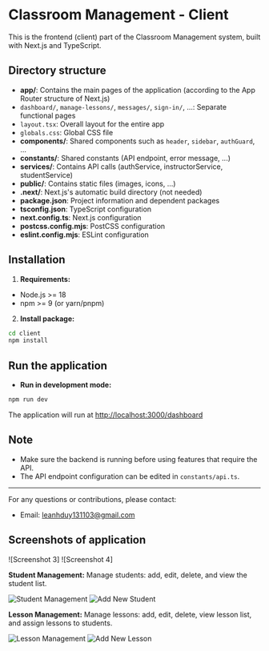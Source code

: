 # Classroom Management - Client

This is the frontend (client) part of the Classroom Management system, built with Next.js and TypeScript.

## Directory structure

- **app/**: Contains the main pages of the application (according to the App Router structure of Next.js)
- `dashboard/`, `manage-lessons/`, `messages/`, `sign-in/`, ...: Separate functional pages
- `layout.tsx`: Overall layout for the entire app
- `globals.css`: Global CSS file
- **components/**: Shared components such as `header`, `sidebar`, `authGuard`, ...
- **constants/**: Shared constants (API endpoint, error message, ...)
- **services/**: Contains API calls (authService, instructorService, studentService)
- **public/**: Contains static files (images, icons, ...)
- **.next/**: Next.js's automatic build directory (not needed)
- **package.json**: Project information and dependent packages
- **tsconfig.json**: TypeScript configuration
- **next.config.ts**: Next.js configuration
- **postcss.config.mjs**: PostCSS configuration
- **eslint.config.mjs**: ESLint configuration

## Installation

1. **Requirements:**

- Node.js >= 18
- npm >= 9 (or yarn/pnpm)

2. **Install package:**

```bash
cd client
npm install
```

## Run the application

- **Run in development mode:**

```bash
npm run dev
```
The application will run at [http://localhost:3000/dashboard](http://localhost:3000/dashboard)

## Note

- Make sure the backend is running before using features that require the API.
- The API endpoint configuration can be edited in `constants/api.ts`.

---

For any questions or contributions, please contact:
- Email: leanhduy131103@gmail.com

## Screenshots of application

![Screenshot 3]
![Screenshot 4]

**Student Management:**
Manage students: add, edit, delete, and view the student list.

![Student Management](https://github.com/user-attachments/assets/d819fe20-eeec-418f-898b-d5cb25c480af)
![Add New Student](https://github.com/user-attachments/assets/a1835780-649e-449c-971a-ed3dc2c91206)

**Lesson Management:**
Manage lessons: add, edit, delete, view lesson list, and assign lessons to students.

![Lesson Management](https://github.com/user-attachments/assets/b08dd284-3fef-421f-85c4-b69121caa49b)
![Add New Lesson](https://github.com/user-attachments/assets/32eb6f7a-3d72-41f6-b83f-eddae242b938)
